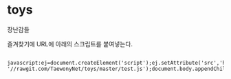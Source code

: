 # toys
장난감들

즐겨찾기에 URL에 아래의 스크립트를 붙여넣는다.

<pre><code>
javascript:ej=document.createElement('script');ej.setAttribute('src','https://ajax.googleapis.com/ajax/libs/jquery/3.3.1/jquery.min.js');document.body.appendChild(ej);es=document.createElement('script');es.setAttribute('src',location.protocol+ '//rawgit.com/TaewonyNet/toys/master/test.js');document.body.appendChild(es);
</code></pre>
